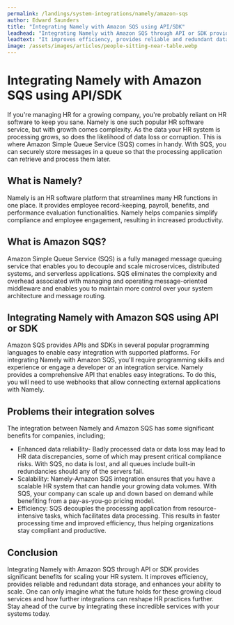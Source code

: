```yaml
---
permalink: /landings/system-integrations/namely/amazon-sqs
author: Edward Saunders
title: "Integrating Namely with Amazon SQS using API/SDK"
leadhead: "Integrating Namely with Amazon SQS through API or SDK provides significant benefits for scaling your HR system"
leadtext: "It improves efficiency, provides reliable and redundant data storage, and enhances your ability to scale. One can only imagine what the future holds for these growing cloud services and how further integrations can reshape HR practices further. Stay ahead of the curve by integrating these incredible services with your systems today."
image: /assets/images/articles/people-sitting-near-table.webp
---
```

<div class="arttext">	<h1>Integrating Namely with Amazon SQS using API/SDK</h1>
	<p>If you're managing HR for a growing company, you're probably reliant on HR software to keep you sane. Namely is one such popular HR software service, but with growth comes complexity. As the data your HR system is processing grows, so does the likelihood of data loss or corruption. This is where Amazon Simple Queue Service (SQS) comes in handy. With SQS, you can securely store messages in a queue so that the processing application can retrieve and process them later.</p>
	<h2>What is Namely?</h2>
	<p>Namely is an HR software platform that streamlines many HR functions in one place. It provides employee record-keeping, payroll, benefits, and performance evaluation functionalities. Namely helps companies simplify compliance and employee engagement, resulting in increased productivity.</p>
	<h2>What is Amazon SQS?</h2>
	<p>Amazon Simple Queue Service (SQS) is a fully managed message queuing service that enables you to decouple and scale microservices, distributed systems, and serverless applications. SQS eliminates the complexity and overhead associated with managing and operating message-oriented middleware and enables you to maintain more control over your system architecture and message routing.</p>
	<h2>Integrating Namely with Amazon SQS using API or SDK</h2>
	<p>Amazon SQS provides APIs and SDKs in several popular programming languages to enable easy integration with supported platforms. For integrating Namely with Amazon SQS, you'll require programming skills and experience or engage a developer or an integration service. Namely provides a comprehensive API that enables easy integrations. To do this, you will need to use webhooks that allow connecting external applications with Namely.</p>
	<h2>Problems their integration solves</h2>
	<p>The integration between Namely and Amazon SQS has some significant benefits for companies, including;</p>
	<ul>
		<li>Enhanced data reliability- Badly processed data or data loss may lead to HR data discrepancies, some of which may present critical compliance risks. With SQS, no data is lost, and all queues include built-in redundancies should any of the servers fail.</li>
		<li>Scalability: Namely-Amazon SQS integration ensures that you have a scalable HR system that can handle your growing data volumes. With SQS, your company can scale up and down based on demand while benefiting from a pay-as-you-go pricing model.</li>
		<li>Efficiency: SQS decouples the processing application from resource-intensive tasks, which facilitates data processing. This results in faster processing time and improved efficiency, thus helping organizations stay compliant and productive.</li>
	</ul>
	<h2>Conclusion</h2>
	<p>Integrating Namely with Amazon SQS through API or SDK provides significant benefits for scaling your HR system. It improves efficiency, provides reliable and redundant data storage, and enhances your ability to scale. One can only imagine what the future holds for these growing cloud services and how further integrations can reshape HR practices further. Stay ahead of the curve by integrating these incredible services with your systems today.</p>
</div>